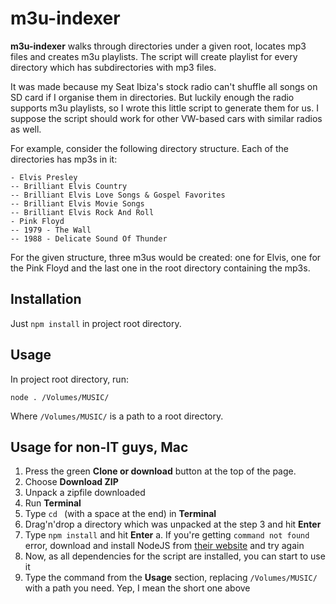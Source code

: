 # m3u-indexer

**m3u-indexer** walks through directories under a given root, locates mp3 files and creates m3u playlists.
The script will create playlist for every directory which has subdirectories with mp3 files.

It was made because my Seat Ibiza's stock radio can't shuffle all songs on SD card if I organise them in directories. But luckily enough the radio supports m3u playlists, so I wrote this little script to generate them for us. I suppose the script should work for other VW-based cars with similar radios as well.

For example, consider the following directory structure. Each of the directories has mp3s in it:
```
- Elvis Presley
-- Brilliant Elvis Country
-- Brilliant Elvis Love Songs & Gospel Favorites
-- Brilliant Elvis Movie Songs
-- Brilliant Elvis Rock And Roll
- Pink Floyd
-- 1979 - The Wall
-- 1988 - Delicate Sound Of Thunder
```
For the given structure, three m3us would be created: one for Elvis, one for the Pink Floyd and the last one in the root directory containing the mp3s.

## Installation

Just `npm install` in project root directory.

## Usage

In project root directory, run:
```
node . /Volumes/MUSIC/
```
Where `/Volumes/MUSIC/` is a path to a root directory.

## Usage for non-IT guys, Mac

1. Press the green **Clone or download** button at the top of the page.
2. Choose **Download ZIP**
3. Unpack a zipfile downloaded
4. Run **Terminal**
5. Type `cd ` (with a space at the end) in **Terminal**
6. Drag'n'drop a directory which was unpacked at the step 3 and hit **Enter**
7. Type `npm install` and hit **Enter**
  a. If you're getting `command not found` error, download and install NodeJS from [their website](https://nodejs.org) and try again
8. Now, as all dependencies for the script are installed, you can start to use it
9. Type the command from the **Usage** section, replacing `/Volumes/MUSIC/` with a path you need. Yep, I mean the short one above
